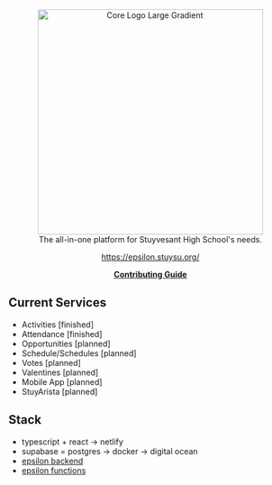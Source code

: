 <div align="center">
  <img src="https://github.com/user-attachments/assets/09056c5d-e5f2-4332-9f23-ae4548c38f04" alt="Core Logo Large Gradient" width="400px" />
</div>

<div align="center">
  The all-in-one platform for Stuyvesant High School's needs.
  
  https://epsilon.stuysu.org/
  
  [**Contributing Guide**](https://github.com/stuysu/epsilon/wiki)
</div>

## Current Services

-   Activities [finished]
-   Attendance [finished]
-   Opportunities [planned]
-   Schedule/Schedules [planned]
-   Votes [planned]
-   Valentines [planned]
-   Mobile App [planned]
-   StuyArista [planned]

## Stack

-   typescript + react -> netlify
-   supabase = postgres -> docker -> digital ocean
-   [epsilon backend](https://github.com/stuysu/epsilon-database)
-   [epsilon functions](https://github.com/stuysu/epsilon-functions)
